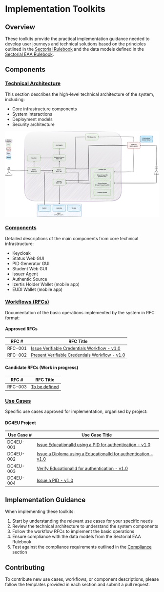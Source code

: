 # Implementation Toolkits

## Overview

These toolkits provide the practical implementation guidance needed to develop user journeys and technical solutions based on the principles outlined in the [Sectorial Rulebook](../sectorial-rulebook/) and the data models defined in the [Sectorial EAA Rulebook](../sectorial-eaa-rulebook/).

## Components

### [Technical Architecture](./technical-architecture/)

This section describes the high-level technical architecture of the system, including:

- Core infrastructure components
- System interactions
- Deployment models
- Security architecture

![Architecture Overview](./technical-architecture/images/Architecture.png)

### [Components](./components/)

Detailed descriptions of the main components from core technical infrastructure:

- Keycloak
- Status Web GUI
- PID Generator GUI
- Student Web GUI
- Issuer Agent
- Authentic Source
- Izertis Holder Wallet (mobile app)
- EUDI Wallet (mobile app)

### [Workflows (RFCs)](./workflows/)

Documentation of the basic operations implemented by the system in RFC format:

#### Approved RFCs

| **RFC #** | **RFC Title**                                                  |
| --------- | -------------------------------------------------------------- |
| RFC-001   | [Issue Verifiable Credentials Workflow - v1.0](./workflows/rfc001-issue-verifiable-credential.md) |
| RFC-002   | [Present Verifiable Credentials Workflow - v1.0](./workflows/rfc002-present-verifiable-credential.md) |

#### Candidate RFCs (Work in progress)

| **RFC #** | **RFC Title**                                     |
| --------- | ------------------------------------------------- |
| RFC-003   | [To be defined](./workflows/rfc003-to-be-defined.md) |

### [Use Cases](./use-cases/)

Specific use cases approved for implementation, organised by project:

#### DC4EU Project

| **Use Case #** | **Use Case Title**                                                                                    |
| -------------- | ----------------------------------------------------------------------------------------------------- |
| DC4EU-001      | [Issue EducationalId using a PID for authentication - v1.0](./use-cases/dc4eu/dc4eu-001-issue-eudcationalId.md) |
| DC4EU-002      | [Issue a Diploma using a EducationalId for authentication - v1.0](./use-cases/dc4eu/dc4eu-002-issue-diploma.md) |
| DC4EU-003      | [Verify EducationalId for authentication - v1.0](./use-cases/dc4eu/dc4eu-003-verify-diploma.md) |
| DC4EU-004      | [Issue a PID - v1.0](./use-cases/dc4eu/dc4eu-004-issue-pid.md) |

## Implementation Guidance

When implementing these toolkits:

1. Start by understanding the relevant use cases for your specific needs
2. Review the technical architecture to understand the system components
3. Follow the workflow RFCs to implement the basic operations
4. Ensure compliance with the data models from the Sectorial EAA Rulebook
5. Test against the compliance requirements outlined in the [Compliance](../compliance/) section

## Contributing

To contribute new use cases, workflows, or component descriptions, please follow the templates provided in each section and submit a pull request.
